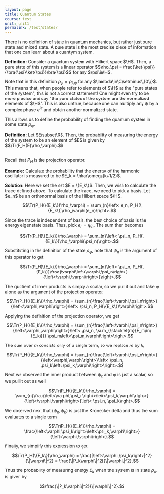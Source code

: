 ```yaml
---
layout: page
title: Quantum States
course: test
unit: unit1
permalink: /test/states/
---
```


There is no definition of state in quantum mechanics, but rather just pure state and mixed state. A pure state is the most precise piece of information that one can learn about a quantym system. 

<div class="definition">
<b>Definition:</b> Consider a quantum system with Hilbert space $\H$. Then, a pure state of this system is a linear operator
$$\rho_\psi = \frac{\ket{\psi}}{\bra{\psi}\ket{\psi}}\bra{\psi}$$
for any $\psi\in\H$. 
</div>

Note that in this definition $\rho_\psi = \rho_{\lambda\psi}$ for any $\lambda\in\C\setminus\\{0\\}$. This means that, when people refer to elements of $\H$ as the "pure states of the system", this is not a correct statement! One might even try to be more precise and say "the pure states of the system are the normalized elements of $\H$". This is also untrue, because one can multiply any $\psi$ by a complex phase $e^{i\alpha}$ and obtain another normalized state. 

This allows us to define the probability of finding the quantum system in some state $\rho_\varphi$. 

<div class="definition">
<b>Definition:</b> Let $E\subset\R$. Then, the probability of measuring the energy of the system to be an element of $E$ is given by 
$$\Tr(P_H(E)\rho_\varphi).$$
</div> <br>

Recall that $P_H$ is the projection operator. 

<div class="example">
<p><b>Example:</b> Calculate the probability that the energy of the harmonic oscillator is measured to be $E_k = \hbar\omega(k+1/2)$. </p>
<b>Solution:</b> Here we set the set $E = \{E_k\}$. Then, we wish to calculate the trace defined above. To calculate the trace, we need to pick a basis. Let $e_n$ be an orthonormal basis of the Hilbert space $\H$. 

$$\Tr(P_H(\{E_k\})\rho_\varphi) = \sum_{n}\left< e_n, P_H(\{E_k\})\rho_\varphi(e_n)\right>.$$

Since the trace is independent of basis, the best choice of basis is the energy eigenstate basis. Thus, pick $e_n = \psi_n$. The sum then becomes 

$$\Tr(P_H(\{E_k\})\rho_\varphi) = \sum_{n}\left< \psi_n, P_H(\{E_k\})\rho_\varphi(\psi_n)\right>.$$

Substituting in the definition of the state $\rho_\varphi$, note that $\psi_n$ is the argument of this operator to get

$$\Tr(P_H(\{E_k\})\rho_\varphi) = \sum_{n}\left< \psi_n, P_H(\{E_k\})\frac{\varphi\left<\varphi,\psi_n\right>}{\left<\varphi,\varphi\right>}\right>.$$

The quotient of inner products is simply a scalar, so we pull it out and take $\varphi$ alone as the argument of the projection operator. 

$$\Tr(P_H(\{E_k\})\rho_\varphi) = \sum_{n}\frac{\left<\varphi,\psi_n\right>}{\left<\varphi,\varphi\right>}\left< \psi_n, P_H(\{E_k\})\varphi\right>.$$

Applying the definition of the projection operator, we get 

$$\Tr(P_H(\{E_k\})\rho_\varphi) = \sum_{n}\frac{\left<\varphi,\psi_n\right>}{\left<\varphi,\varphi\right>}\left< \psi_n, \sum_{\stackrel{m}{E_m\in\{E_k\}}} \psi_m\left<\psi_m,\varphi\right>\right>.$$

The sum over $m$ consists only of a single term, so we replace $m$ by $k$,

$$\Tr(P_H(\{E_k\})\rho_\varphi) = \sum_{n}\frac{\left<\varphi,\psi_n\right>}{\left<\varphi,\varphi\right>}\left< \psi_n, \psi_k\left<\psi_k,\varphi\right>\right>.$$

Next we observed the inner product between $\psi_k$ and $\varphi$ is just a scalar, so we pull it out as well

$$\Tr(P_H(\{E_k\})\rho_\varphi) = \sum_{n}\frac{\left<\varphi,\psi_n\right>\left<\psi_k,\varphi\right>}{\left<\varphi,\varphi\right>}\left< \psi_n, \psi_k\right>.$$

We observed next that $\left<\psi_n,\psi_k\right>$ is just the Kronecker delta and thus the sum evaluates to a single term 

$$\Tr(P_H(\{E_k\})\rho_\varphi) = \frac{\left<\varphi,\psi_k\right>\left<\psi_k,\varphi\right>}{\left<\varphi,\varphi\right>}.$$

Finally, we simplify this expression to get 

$$\Tr(P_H(\{E_k\})\rho_\varphi) = \frac{|\left<\varphi,\psi_k\right>|^2}{\|\varphi\|^2} = \frac{\|P_k\varphi\|^2}{\|\varphi\|^2}.$$

Thus the probability of measuring energy $E_k$ when the system is in state $\rho_\varphi$ is given by 

$$\frac{\|P_k\varphi\|^2}{\|\varphi\|^2}.$$
</div>






